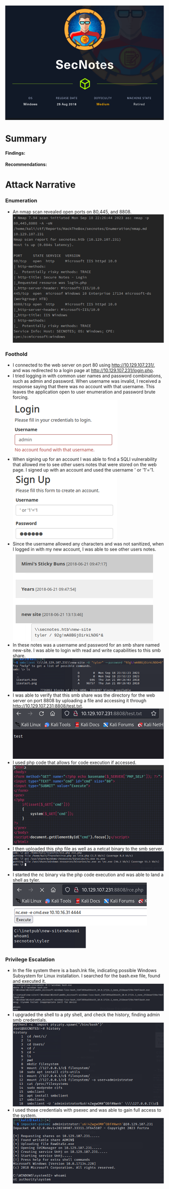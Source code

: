 ![](assets/Pasted%20image%2020230919141345.png)
# Summary
#### Findings:



#### Recommendations:


# Attack Narrative
### Enumeration
* An nmap scan revealed open ports on 80,445, and 8808.  
   ![](assets/Pasted%20image%2020230919141407.png)

### Foothold
* I connected to the web server on port 80 using http://10.129.107.231/, and was redirected to a login page at http://10.129.107.231/login.php.
* I tried logging in with common user names and password combinations, such as admin and password. When username was invalid, I received a response saying that there was no account with that username. This leaves the application open to user enumeration and password brute forcing.  
  ![](assets/Pasted%20image%2020230919141421.png)
* When signing up for an account I was able to find a SQLI vulnerability that allowed me to see other users notes that were stored on the web page. I signed up with an account and used the username ' or '1'='1.  
   ![](assets/Pasted%20image%2020230919141430.png)
* Since the username allowed any characters and was not sanitized, when I logged in with my new account, I was able to see other users notes.  
![](assets/Pasted%20image%2020230919141441.png)
* In these notes was a username and password for an smb share named new-site. I was able to login with read and write capabilities to this smb share.  
  ![](assets/Pasted%20image%2020230919141449.png)
* I was able to verify that this smb share was the directory for the web server on port 8808 by uploading a file and accessing it through http://10.129.107.231:8808/test.txt.   
  ![](assets/Pasted%20image%2020230919141500.png)
* I used php code that allows for code execution if accessed.  
   ![](assets/Pasted%20image%2020230919141510.png)
* I then uploaded this php file as well as a netcat binary to the smb server.   ![](assets/Pasted%20image%2020230919141520.png)
* I started the nc binary via the php code execution and was able to land a shell as tyler.  
![](assets/Pasted%20image%2020230919141527.png)  
![](assets/Pasted%20image%2020230919141533.png)
### Privilege Escalation
* In the file system there is a bash.lnk file, indicating possible Windows Subsystem for Linux installation. I searched for the bash.exe file, found and executed it.  
![](assets/Pasted%20image%2020230919141541.png)
* I upgraded the shell to a pty shell, and check the history, finding admin smb credentials.  
![](assets/Pasted%20image%2020230919141547.png)
* I used those credentials with psexec and was able to gain full access to the system.  
![](assets/Pasted%20image%2020230919141556.png)